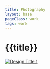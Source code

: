 ```yaml
---
title: Photography
layout: base
pageClass: work
tags: work
---
```

# {{title}}
<section class="digital-design">
      
<div class="design-grid">
        
<div class="design-item">
    <a href="/throughmyeyes" class="design-link" data-title="Through My Eyes: A Reflection of Self">
    <img src="/images/self-portrait copy.jpg" alt="" class="design-image">
    </a>
</div>


<div class="design-item">
    <a href="/crayons" class="design-link" data-title="Coded Canvas: The Journey from Crayons to Keyboards">
    <img src="/images/color-theory copy.jpg" alt="" class="design-image">
    </a>
</div>

<div class="design-item">
    <a href="/happypill" class="design-link" data-title="The Pursuit of Happiness: A Pill for Every Pain">
    <img src="/images/happy-pill copy.jpg" alt="" class="design-image">
    </a>
</div>

<div class="design-item">
    <a href="/jewelry" class="design-link" data-title="Illuminated Possessions: A Study in Light and Shadow1">
    <img src="/images/jewelry copy.jpg" alt="" class="design-image">
    </a>
</div>


<div class="design-item">
    <a href="/lightphoto" class="design-link" data-title="Illuminated Disguise: Behind the Light">
    <img src="/images/mask-of-happiness copy.jpg" alt="Design Title 1" class="design-image">
    </a>
</div>

<div class="design-item">
    <a href="/shoe" class="design-link" data-title="Framed Steps">
    <img src="/images/shoe-addiction copy.jpg" alt="" class="design-image">
    </a>
</div>
</div>
</section>